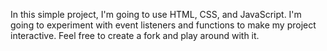 In this simple project, I'm going to use HTML, CSS, and JavaScript. I'm going to experiment with event listeners and functions to make my project interactive. Feel free to create a fork and play around with it.